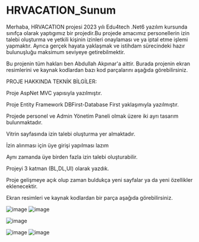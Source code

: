 # HRVACATION_Sunum
Merhaba, HRVACATION  projesi 2023 yılı Edu4tech .Net6 yazılım kursunda sınıfça olarak yaptıgımız bir projedir.Bu projede amacımız personellerin izin talebi oluşturma ve yetkili kişinin izinleri onaylaması ve ya iptal etme işlemi yapmaktır. 
Ayrıca gerçek hayata yaklaşmak ve istihdam sürecindeki hazır bulunuşluğu maksimum seviyeye getirebilmektir.

Bu projenin tüm hakları ben Abdullah Akpınar'a aittir. Burada projenin ekran resimlerini ve kaynak kodlardan bazı kod parçalarını aşağıda görebilirsiniz.

PROJE HAKKINDA TEKNİK BİLGİLER:

Proje AspNet MVC yapısıyla yazılmıştır.

Proje Entity Framework DBFirst-Database First yaklaşımıyla yazılmıştır.

Projede personel ve Admin Yönetim Paneli olmak üzere iki ayrı tasarım bulunmaktadır.

Vitrin sayfasında izin talebi oluşturma yer almaktadır.

İzin alınması için üye girişi yapılması lazım

Aynı zamanda üye birden fazla izin talebi oluşturabilir.

Projeyi 3 katman (BL,DL,UI) olarak yazdık.

Proje gelişmeye açık olup zaman buldukça yeni sayfalar ya da yeni özellikler eklenecektir.

Ekran resimleri ve kaynak kodlardan bir parça aşağıda görebilirsiniz.

![image](https://github.com/Abdullahakp/HRVACAT-ON_Sunum/assets/65625793/10bb95be-360e-4e6b-a852-dbdbeafa0869)
![image](https://github.com/Abdullahakp/HRVACAT-ON_Sunum/assets/65625793/5147f271-61ac-4e21-a37f-e41a310470cf)

![image](https://github.com/Abdullahakp/HRVACAT-ON_Sunum/assets/65625793/8c84b07a-52d9-40b2-b075-3c8f4b1e4a5e)

![image](https://github.com/Abdullahakp/HRVACAT-ON_Sunum/assets/65625793/a02a300c-d1b6-4d41-b993-5d572c65b894)
![image](https://github.com/Abdullahakp/HRVACAT-ON_Sunum/assets/65625793/a2168348-dab8-457f-adf4-dfa0affcb815)
